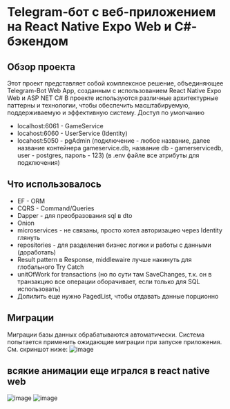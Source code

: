# Telegram-бот с веб-приложением на React Native Expo Web и C#-бэкендом

## Обзор проекта

Этот проект представляет собой комплексное решение, объединяющее Telegram-Bot Web App, созданным с использованием React Native Expo Web и ASP NET C#
В проекте используются различные архитектурные паттерны и технологии, чтобы обеспечить масштабируемую, поддерживаемую и эффективную систему.
Доступ по умолчанию 
 - localhost:6061 - GameService
 - locahost:6060 - UserService (Identity)
 - locahost:5050 - pgAdmin 
 (подключение - любое название, далее название контейнера gameservice.db, название db - gamerservicedb, user - postgres, пароль - 123)
 (в .env файле все атрибуты для подключения)

## Что использовалось
 - EF - ORM
 - CQRS - Command/Queries
 - Dapper - для преобразования sql в dto
 - Onion 
 -  microservices - не связаны, просто хотел авторизацию через Identity глянуть
 - repositories - для разделения бизнес логики и работы с данными (доработать)
 - Result pattern в Response, middlewaire лучше накинуть для глобального Try Catch
 - unitOfWork for transactions (но по сути там SaveChanges, т.к. он в транзакцию все операции оборачивает, если только для SQL использовать)
 - Допилить еще нужно PagedList, чтобы отдавать данные порционно

## Миграции
  Миграции базы данных обрабатываются автоматически. Система попытается применить ожидающие миграции при запуске приложения. См. скриншот ниже:
![image](https://github.com/user-attachments/assets/f8ce9a80-a3a8-4035-a104-2d6fc87657a1)

## всякие анимации еще игрался в react native web
![image](https://github.com/user-attachments/assets/b35237fb-3cd3-44a2-b211-c85e1bacd432)
![image](https://github.com/user-attachments/assets/0515b44c-e181-4b44-934b-3fde18cc09f2)

